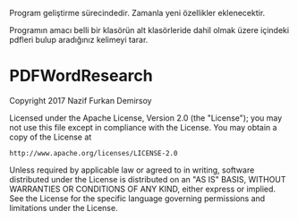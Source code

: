Program geliştirme sürecindedir. Zamanla yeni özellikler eklenecektir.

Programın amacı belli bir klasörün alt klasörleride dahil olmak üzere içindeki pdfleri bulup aradığınız kelimeyi tarar.

# PDFWordResearch

Copyright 2017 Nazif Furkan Demirsoy

Licensed under the Apache License, Version 2.0 (the "License");
you may not use this file except in compliance with the License.
You may obtain a copy of the License at

    http://www.apache.org/licenses/LICENSE-2.0

Unless required by applicable law or agreed to in writing, software
distributed under the License is distributed on an "AS IS" BASIS,
WITHOUT WARRANTIES OR CONDITIONS OF ANY KIND, either express or implied.
See the License for the specific language governing permissions and
limitations under the License.
